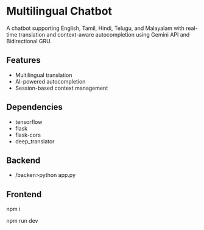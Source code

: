 # Multilingual Chatbot

A chatbot supporting English, Tamil, Hindi, Telugu, and Malayalam with real-time translation and context-aware autocompletion using Gemini API and Bidirectional GRU.

## Features
- Multilingual translation
- AI-powered autocompletion
- Session-based context management

## Dependencies
- tensorflow
- flask
- flask-cors
- deep_translator

## Backend
- /backen>python app.py


## Frontend
npm i

npm run dev




